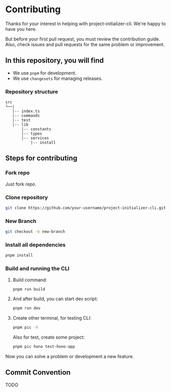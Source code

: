 # Contributing 
Thanks for your interest in helping with project-initializer-cli. We're happy to have you here.

But before your first pull request, you must review the contribution guide. Also, check issues and pull requests for the same problem or improvement.

## In this repository, you will find
- We use `pnpm` for development.
- We use `changesets` for managing releases.

### Repository structure
```
src
└──|
   |-- index.ts
   |-- commands 
   |-- test
   |-- lib
       |-- constants
       |-- types
       |-- services
           |-- install
```

## Steps for contributing
### Fork repo
Just fork repo.

### Clone repository
```bash
git clone https://github.com/your-username/project-initializer-cli.git
```

### New Branch
```bash
git checkout -b new-branch
```

### Install all dependencies
```bash
pnpm install
```

### Build and running the CLI
1. Build command:
    ```bash
    pnpm run build
    ```

2. And after build, you can start dev script:
    ```bash
    pnpm run dev
    ```
3. Create other terminal, for testing CLI:
    ```bash
    pnpm pic -h
    ```

    Also for test, create some project:
    ```bash
    pnpm pic hono test-hono-app
    ```

Now you can solve a problem or development a new feature.

## Commit Convention
TODO